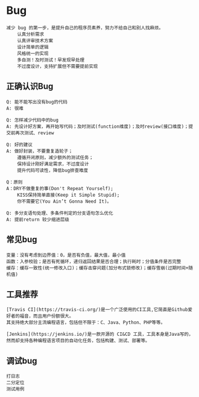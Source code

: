 # Bug
    减少 bug 的第一步，是提升自己的程序员素养，努力不给自己和别人找麻烦。
        认真分析需求
        认真评审技术方案
        设计简单的逻辑
        风格统一的实现
        多自测！及时测试！早发现早处理
        不过度设计，支持扩展但不需要提前实现

## 正确认识Bug
    Q: 能不能写出没有bug的代码
    A: 很难

    Q: 怎样减少代码中的bug
    A: 先设计好方案，再开始写代码；及时测试(function维度)；及时review(接口维度)；提交前再次测试、review

    Q: 好的建议
    A: 做好封装，不要重复造轮子；
        遵循开闭原则，减少额外的测试任务；
        保持设计刚好满足需求，不过度设计
        提升代码可读性，降低bug排查难度

    Q：原则
    A：DRY不做重复的事(Don't Repeat Yourself);
        KISS保持简单直接(Keep it Simple Stupid);
        你不需要它(You Ain’t Gonna Need It)。

    Q: 多分支语句处理、多条件判定的分支语句怎么优化
    A: 提前return 较少缩进层级

## 常见bug
    变量：没有考虑到边界值：0，是否有负值，最大值，最小值
    函数：入参校验；是否有死循环，递归返回结果是否合理；执行耗时；分值条件是否完整
    缓存：缓存一致性(统一修改入口)；缓存击穿问题(加分布式锁修改)；缓存雪崩(过期时间+随机值)

## 工具推荐
    [Travis CI](https://travis-ci.org/)是一个广泛使用的CI工具,它简直是Github爱好者的福音，而且用户份额很大。
    其支持绝大部分主流编程语言，包括但不限于：C、Java、Python、PHP等等。

    [Jenkins](https://jenkins.io/)是一款开源的 CI&CD 工具，工具本身是Java写的，然而却支持各种编程语言项目的自动化任务，包括构建、测试、部署等。

## 调试bug
    打日志
    二分定位
    测试用例
    